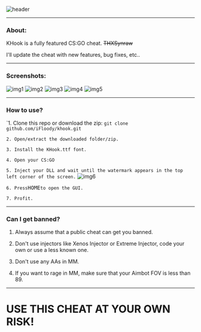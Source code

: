 ![header](http://i.imgur.com/9d4pKMd.png)
___________________________________________________________________________________________________________________________________
### About: ###
KHook is a fully featured CS:GO cheat. ~~THXSynraw~~

I'll update the cheat with new features, bug fixes, etc..


___________________________________________________________________________________________________________________________________
### Screenshots: ###

![img1](http://i.imgur.com/GHrcrbx.jpg)
![img2](http://i.imgur.com/f7hOaSt.jpg)
![img3](http://i.imgur.com/UoNGMJZ.jpg)
![img4](http://i.imgur.com/OOtzMZ9.jpg)
![img5](http://i.imgur.com/zUEBsvX.jpg)
___________________________________________________________________________________________________________________________________
### How to use? ###

`1. Clone this repo or download the zip:
```git clone github.com/iFloody/khook.git```

`2. Open/extract the downloaded folder/zip.`

`3. Install the KHook.ttf font.`

`4. Open your CS:GO`

`5. Inject your DLL and wait until the watermark appears in the top left corner of the screen.`
![img6](http://i.imgur.com/C9tIudO.png)

`6. Press`<kbd>HOME</kbd>`to open the GUI.`

`7. Profit.`

___________________________________________________________________________________________________________________________________
### Can I get banned? ###

1. Always assume that a public cheat can get you banned. 

2. Don't use injectors like Xenos Injector or Extreme Injector, code your own or use a less known one.

3. Don't use any AAs in MM. 

4. If you want to rage in MM, make sure that your Aimbot FOV is less than 89.
___________________________________________________________________________________________________________________________________

# USE THIS CHEAT AT YOUR OWN RISK!
